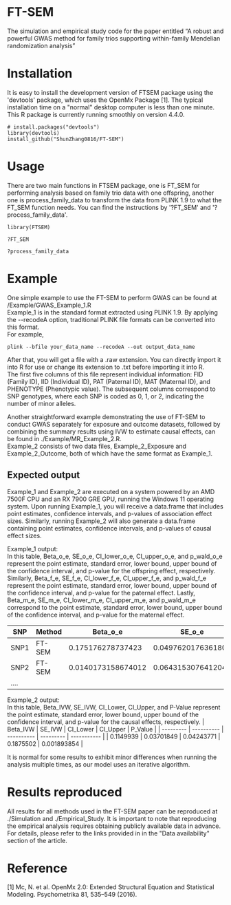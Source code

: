 # FT-SEM
The simulation and empirical study code for the paper entitled “A robust and powerful GWAS method for family trios supporting within-family Mendelian randomization analysis”


# Installation
It is easy to install the development version of FTSEM package using the 'devtools' package, which uses the OpenMx Package [1]. The typical installation time on a "normal" desktop computer is less than one minute. This R package is currently running smoothly on version 4.4.0.
```
# install.packages("devtools")
library(devtools)
install_github("ShunZhang0816/FT-SEM")
```
# Usage
There are two main functions in FTSEM package, one is FT_SEM for performing analysis based on family trio data with one offspring, another one is process_family_data to transform the data from PLINK 1.9 to what the FT_SEM function needs. You can find the instructions by '?FT_SEM' and '?process_family_data'.
```
library(FTSEM)

?FT_SEM

?process_family_data
```

# Example
One simple example to use the FT-SEM to perform GWAS can be found at /Example/GWAS_Example_1.R  
Example_1 is in the standard format extracted using PLINK 1.9. By applying the --recodeA option, traditional PLINK file formats can be converted into this format.  
For example,  
```
plink --bfile your_data_name --recodeA --out output_data_name
```
After that, you will get a file with a .raw extension. You can directly import it into R for use or change its extension to .txt before importing it into R.  
The first five columns of this file represent individual information: FID (Family ID), IID (Individual ID), PAT (Paternal ID), MAT (Maternal ID), and PHENOTYPE (Phenotypic value). The subsequent columns correspond to SNP genotypes, where each SNP is coded as 0, 1, or 2, indicating the number of minor alleles.  
  
Another straightforward example demonstrating the use of FT-SEM to conduct GWAS separately for exposure and outcome datasets, followed by combining the summary results using IVW to estimate causal effects, can be found in ./Example/MR_Example_2.R.  
Example_2 consists of two data files, Example_2_Exposure and Example_2_Outcome, both of which have the same format as Example_1.

## Expected output
Example_1 and Example_2 are executed on a system powered by an AMD 7500F CPU and an RX 7900 GRE GPU, running the Windows 11 operating system. Upon running Example_1, you will receive a data.frame that includes point estimates, confidence intervals, and p-values of association effect sizes. Similarly, running Example_2 will also generate a data.frame containing point estimates, confidence intervals, and p-values of causal effect sizes.

Example_1 output:  
In this table, Beta_o_e, SE_o_e, CI_lower_o_e, CI_upper_o_e, and p_wald_o_e represent the point estimate, standard error, lower bound, upper bound of the confidence interval, and p-value for the offspring effect, respectively. Similarly, Beta_f_e, SE_f_e, CI_lower_f_e, CI_upper_f_e, and p_wald_f_e represent the point estimate, standard error, lower bound, upper bound of the confidence interval, and p-value for the paternal effect. Lastly, Beta_m_e, SE_m_e, CI_lower_m_e, CI_upper_m_e, and p_wald_m_e correspond to the point estimate, standard error, lower bound, upper bound of the confidence interval, and p-value for the maternal effect.

| SNP  | Method | Beta_o_e           | SE_o_e             | p_wald_o_e           | CI_lower_o_e       | CI_upper_o_e      | Beta_f_e           | SE_f_e             | p_wald_f_e        | CI_lower_f_e        | CI_upper_f_e      | Beta_m_e            | SE_m_e             | p_wald_m_e        | CI_lower_m_e       | CI_upper_m_e      |
| ---- | ------ | ------------------ | ------------------ | -------------------- | ------------------ | ----------------- | ------------------ | ------------------ | ----------------- | ------------------- | ----------------- | ------------------- | ------------------ | ----------------- | ------------------ | ----------------- |
| SNP1 | FT-SEM | 0.175176278737423  | 0.0497620176361808 | 0.000431090037002146 | 0.0776427241705088 | 0.272709833304337 | 0.0247095927763713 | 0.0553931836387655 | 0.655542048660935 | -0.0838610471556091 | 0.133280232708352 | -0.0108437983896527 | 0.0570975397594303 | 0.849374103157615 | -0.122754976318136 | 0.101067379538831 |
| SNP2 | FT-SEM | 0.0140173158674012 | 0.0643153076412046 | 0.827470557822518    | -0.11204068710936  | 0.140075318844162 | 0.104000057566962  | 0.0713433547406661 | 0.144912238916003 | -0.0358329177247435 | 0.243833032858668 | 0.0735158730036606  | 0.0737678440443646 | 0.318966344324958 | -0.071069101323294 | 0.218100847330615 |
| .... |        |                    |                    |                      |                    |                   |                    |                    |                   |                     |                   |                     |                    |                   |                    |                   |

Example_2 output:  
In this table, Beta_IVW, SE_IVW, CI_Lower, CI_Upper, and P-Value represent the point estimate, standard error, lower bound, upper bound of the confidence interval, and p-value for the causal effects, respectively.
| Beta_IVW  | SE_IVW     | CI_Lower   | CI_Upper  | P_Value     |
| --------- | ---------- | ---------- | --------- | ----------- |
| 0.1149939 | 0.03701849 | 0.04243771 | 0.1875502 | 0.001893854 |

It is normal for some results to exhibit minor differences when running the analysis multiple times, as our model uses an iterative algorithm. 

# Results reproduced
All results for all methods used in the FT-SEM paper can be reproduced at ./Simulation and ./Empirical_Study. It is important to note that reproducing the empirical analysis requires obtaining publicly available data in advance. For details, please refer to the links provided in in the "Data availability" section of the article.

# Reference
[1] Mc, N. et al. OpenMx 2.0: Extended Structural Equation and Statistical Modeling. Psychometrika 81, 535–549 (2016).

